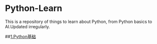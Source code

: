# Python-Learn
This is a repository of things to learn about Python, from Python basics to AI.Updated irregularly.

##[1.Python基础](1.Python基础)

